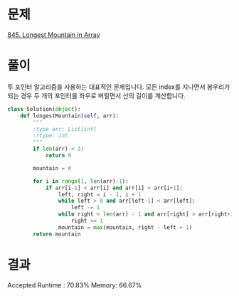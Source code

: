# 문제

[845. Longest Mountain in Array](https://leetcode.com/problems/longest-mountain-in-array/)

# 풀이

투 포인터 알고리즘을 사용하는 대표적인 문제입니다.
모든 index를 지나면서 봉우리가 되는 경우 두 개의 포인터를 좌우로 버릴면서 산의 길이를 계산합니다.

```python
class Solution(object):
    def longestMountain(self, arr):
        """
        :type arr: List[int]
        :rtype: int
        """
        if len(arr) < 3:
            return 0

        mountain = 0

        for i in range(1, len(arr)-1):
            if arr[i-1] < arr[i] and arr[i] > arr[i+1]:
                left, right = i - 1, i + 1
                while left > 0 and arr[left-1] < arr[left]:
                    left -= 1
                while right < len(arr) - 1 and arr[right] > arr[right+1]:
                    right += 1
                mountain = max(mountain, right - left + 1)
        return mountain
```

# 결과

Accepted
Runtime : 70.83%
Memory: 66.67%
